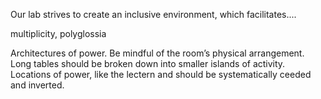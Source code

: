 Our lab strives to create an inclusive environment, which facilitates....

multiplicity, polyglossia


Architectures of power. Be mindful of the room’s physical arrangement. Long tables should be broken down into smaller islands of activity. Locations of power, like the lectern and should be systematically ceeded and inverted.
